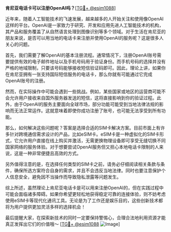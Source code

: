 **肯尼亚电话卡可以注册OpenAI吗？**[[TG💪+ @esim1088](https://t.me/s/esim1088)]

近年来，随着人工智能技术的飞速发展，越来越多的人开始关注和使用像OpenAI这样的平台。OpenAI是一家致力于研究、开发和应用先进人工智能技术的机构，其产品和服务覆盖了从自然语言处理到图像识别等多个领域。对于生活在肯尼亚的朋友来说，是否可以用当地的电话卡来注册并使用OpenAI的服务呢？这是很多人关心的问题。

首先，我们需要了解OpenAI的基本注册流程。通常情况下，注册OpenAI账号需要提供有效的电子邮件地址以及手机号码用于验证身份。而手机号码的选择并没有严格的地域限制，只要该号码能够接收短信验证码即可。因此，理论上讲，如果你在肯尼亚拥有一张支持国际短信服务的电话卡，那么你就有可能通过它完成OpenAI账号的注册。

然而，在实际操作中可能会遇到一些挑战。例如，某些国家或地区的运营商可能不会允许用户接收来自国外服务器发送的短信，这将直接影响到你的验证过程。此外，由于OpenAI的服务主要面向全球市场，部分功能可能受到当地法律法规的影响而无法正常运作。这就意味着即使你成功注册了账号，也可能无法享受到所有功能。

那么，如何解决这些问题呢？答案是选择合适的SIM卡解决方案。目前市面上有许多针对跨境通信需求设计的产品，比如eSIM卡。eSIM卡是一种虚拟化的SIM卡形式，它允许用户直接在线上购买并激活，无需更换物理设备即可享受无缝切换不同国家网络的服务体验。对于想要尝试OpenAI服务但又担心本地电话卡限制的人来说，这是一种非常便捷且高效的方式。

另外值得注意的是，在选择任何类型的SIM卡之前，请务必仔细阅读相关条款与条件，确保所选方案符合自身的需求，并且不会违反当地法律。同时也要注意保护个人信息安全，避免因不当操作而导致隐私泄露等问题发生。

综上所述，虽然理论上肯尼亚电话卡是可以用来注册OpenAI的，但在实践过程中可能会面临诸多障碍。如果你希望更轻松地获得稳定可靠的连接体验，则不妨考虑使用eSIM卡等现代化通讯工具。无论是为了工作还是娱乐目的，这些创新技术都将为用户提供更加灵活多样的选择机会！

最后提醒大家，在探索新技术的同时一定要保持警惕心，合理合法地利用资源才能真正发挥出它们的价值哦～ [[TG💪+ @esim1088](https://t.me/s/esim1088) ![Image](https://i.postimg.cc/4NQfJmqS/Snipaste-2025-05-13-00-14-12.png)]